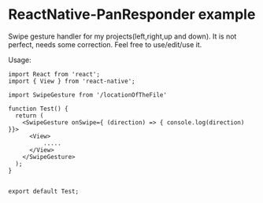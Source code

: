 # ReactNative-PanResponder example
Swipe gesture handler for my projects(left,right,up and down). It is not perfect, needs some correction. Feel free to use/edit/use it.


Usage:

```
import React from 'react';
import { View } from 'react-native';

import SwipeGesture from '/locationOfTheFile'

function Test() {
  return (
    <SwipeGesture onSwipe={ (direction) => { console.log(direction) }}>
      <View>
          .....    
      </View>
    </SwipeGesture>
  );
}


export default Test;
```
